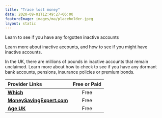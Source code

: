 ```yaml
---
title: "Trace lost money"
date: 2020-09-01T12:49:27+06:00
featureImage: images/ma/placeholder.jpeg
layout: static
---
```


Learn to see if you have any forgotten inactive accounts

Learn more about inactive accounts, and how to see if you might have inactive accounts.

In the UK, there are millions of pounds in inactive accounts that remain unclaimed. Learn more about how to check to see if you have any dormant bank accounts, pensions, insurance policies or premium bonds.

| Provider Links      | Free or Paid  |  
| :-----------          | :--------------:      |  
| [**Which**](https://www.which.co.uk/money/savings-and-isas/savings-accounts/how-to-find-lost-bank-and-savings-accounts-aU2w07j7905s) | Free | 
| [**MoneySavingExpert.com**](https://www.moneysavingexpert.com/reclaim/reclaim-lost-assets-free/) | Free | 
| [**Age UK**](https://www.ageuk.org.uk/information-advice/money-legal/debt-savings/how-to-trace-lost-money/) | Free | 
  

<br/><br/>






